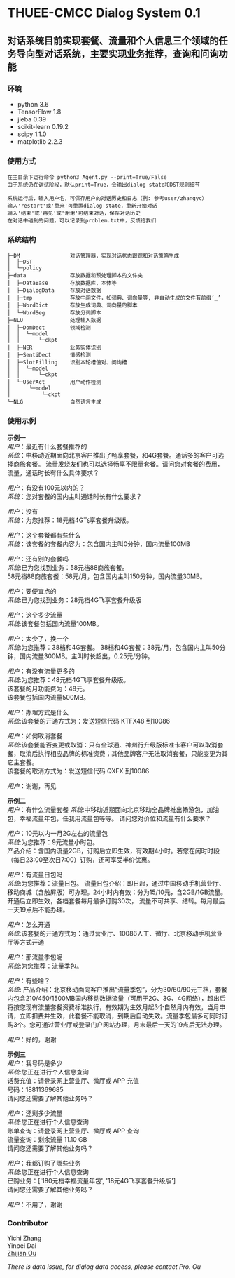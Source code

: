 # THUEE-CMCC Dialog System 0.1
## 对话系统目前实现套餐、流量和个人信息三个领域的任务导向型对话系统，主要实现业务推荐，查询和问询功能

### 环境
* python 3.6
* TensorFlow 1.8
* jieba 0.39
* scikit-learn 0.19.2
* scipy 1.1.0
* matplotlib 2.2.3

### 使用方式

	在主目录下运行命令 python3 Agent.py --print=True/False 
	由于系统仍在调试阶段，默认print=True，会输出dialog state和DST规则细节
		
	系统运行后，输入用户名，可保存用户的对话历史和日志（例: 参考user/zhangyc）
	输入'restart'或'重来'可重置dialog state，重新开始对话
	输入'结束'或'再见'或'谢谢'可结束对话，保存对话历史
	在对话中碰到的问题，可以记录到problem.txt中，反馈给我们
		
### 系统结构
```
├─DM  			    对话管理器，实现对话状态跟踪和对话策略生成
│  ├─DST		
│  └─policy
├─data 				存放数据和预处理脚本的文件夹
│  ├─DataBase 	 	存放数据库，本体等
│  ├─DialogData 	存放对话数据
│  ├─tmp			存放中间文件，如词典、词向量等, 非自动生成的文件有前缀‘_’
│  ├─WordDict 		存放生成词典、词向量的脚本
│  └─WordSeg 		存放分词脚本
├─NLU 				处理输入数据
│  ├─DomDect 		领域检测
│  │  └─model  	
│  │      └─ckpt 	
│  ├─NER 			业务实体识别
│  ├─SentiDect 		情感检测
│  ├─SlotFilling 	识别本轮槽值对、问询槽
│  │  └─model
│  │      └─ckpt
│  └─UserAct 		用户动作检测
│      └─model
│          └─ckpt
└─NLG 				自然语言生成
```
### 使用示例  
__示例一__  
_用户_：最近有什么套餐推荐的  
_系统_：中移动近期面向北京客户推出了畅享套餐，和4G套餐。通话多的客户可选择商旅套餐。 
     流量发烧友们也可以选择畅享不限量套餐。请问您对套餐的费用，流量，通话时长有什么具体要求？  
     
_用户_：有没有100元以内的？  
_系统_：您对套餐的国内主叫通话时长有什么要求？  

_用户_：没有  
_系统_：为您推荐：18元档4G飞享套餐升级版。  

_用户_：这个套餐都有些什么  
_系统_：该套餐的套餐内容为：包含国内主叫0分钟，国内流量100MB  

_用户_：还有别的套餐吗  
_系统_:已为您找到业务：58元档88商旅套餐。  
      58元档88商旅套餐：58元/月，包含国内主叫150分钟，国内流量30MB。  
      
_用户_：要便宜点的   
_系统_:已为您找到业务：28元档4G飞享套餐升级版   
 
_用户_：这个多少流量    
_系统_:该套餐包括国内流量100MB。   

_用户_：太少了，换一个   
_系统_:为您推荐：38档和4G套餐。
        38档和4G套餐：38元/月，包含国内主叫50分钟，国内流量300MB。主叫时长超出，0.25元/分钟。   
        
_用户_：有没有流量更多的    
_系统_:为您推荐：48元档4G飞享套餐升级版。   
该套餐的月功能费为：48元。   
该套餐包括国内流量500MB。   

_用户_：办理方式是什么   
_系统_:该套餐的开通方式为：发送短信代码 KTFX48 到10086   

_用户_：如何取消套餐   
_系统_:该套餐能否变更或取消：只有全球通、神州行升级版标准卡客户可以取消套餐，取消后执行相应品牌的标准资费；其他品牌客户无法取消套餐，只能变更为其它主套餐。   
该套餐的取消方式为：发送短信代码 QXFX 到10086   

_用户_：谢谢，再见


__示例二__  
_用户_：有什么流量套餐
_系统_:中移动近期面向北京移动全品牌推出畅游包，加油包，幸福流量年包，任我用流量包等等。
请问您对价位和流量有什么要求？  

_用户_：10元以内一月2G左右的流量包    
_系统_:为您推荐：9元流量小时包。    
产品介绍：含国内流量2GB，订购后立即生效，有效期4小时。若您在闲时时段（每日23:00至次日7:00）订购，还可享受半价优惠。    

_用户_：有流量日包吗  
_系统_:为您推荐：流量日包。
流量日包介绍：即日起，通过中国移动手机营业厅、移动商城（含触屏版）可办理。24小时内有效：分为15/10元，含2GB/1GB流量。开通后立即生效，各档套餐每月最多订购30次， 流量不可共享、结转。每月最后一天19点后不能办理。   

_用户_：怎么开通    
_系统_:该套餐的开通方式为：通过营业厅、10086人工、微厅、北京移动手机营业厅等方式开通    

_用户_：那流量季包呢  
_系统_:为您推荐：流量季包。  

_用户_：有些啥？  
_系统_: 产品介绍：北京移动面向客户推出“流量季包”，分为30/60/90元三档，套餐内包含210/450/1500MB国内移动数据流量（可用于2G、3G、4G网络），超出后将按您现有流量套餐资费标准执行，有效期为生效月起3个自然月内有效，当月申请，立即扣费并生效，此套餐不能取消，到期后自动失效。流量季包最多可同时订购3个。您可通过营业厅或登录门户网站办理，月末最后一天的19点后无法办理。
  
_用户_：好的，谢谢


__示例三__   
_用户_：我号码是多少  
_系统_:您正在进行个人信息查询  
话费充值：请登录网上营业厅、微厅或 APP 充值  
号码：18811369685  
请问您还需要了解其他业务吗？ 

_用户_：还剩多少流量  
_系统_:您正在进行个人信息查询  
账单查询：请登录网上营业厅、微厅或 APP 查询    
流量查询：剩余流量 11.10 GB    
请问您还需要了解其他业务吗？    

_用户_：我都订购了哪些业务     
_系统_:您正在进行个人信息查询   
已购业务：['180元档幸福流量年包', '18元4G飞享套餐升级版']    
请问您还需要了解其他业务吗？   

_用户_：不用了，谢谢   


### Contributor

Yichi Zhang  
Yinpei Dai  
[Zhijian Ou](http://oa.ee.tsinghua.edu.cn/ouzhijian/index.htm)  

_There is data issue, for dialog data access, please contact Pro. Ou_